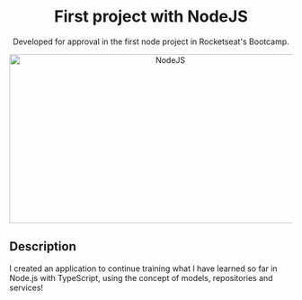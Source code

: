<h1 align="center">First project with NodeJS</h1>
<p align = "center">Developed for approval in the first node project in Rocketseat's Bootcamp.</p>


<p align="center">
  <img src="https://www.cnjobs.dk/drupal/sites/default/files/2019-01/nodejs-01.png" height="300" width="557" title="NodeJS">
</p>
<h2>Description</h2>

I created an application to continue training what I have learned so far in Node.js with TypeScript, using the concept of models, repositories and services!
